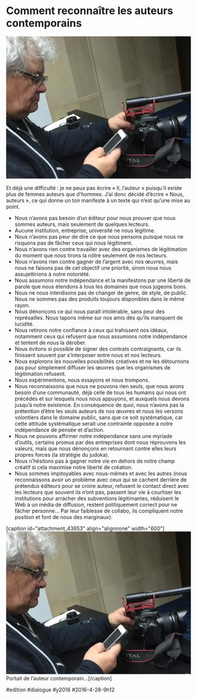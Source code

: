 # Comment reconnaître les auteurs contemporains

![](_i/qx6.webp)

Et déjà une difficulté : je ne peux pas écrire « Il, l’auteur » puisqu’il existe plus de femmes auteurs que d’hommes. J’ai donc décidé d’écrire « Nous, auteurs », ce qui donne un ton manifeste à un texte qui n’est qu’une mise au point.
* Nous n’avons pas besoin d’un éditeur pour nous prouver que nous sommes auteurs, mais seulement de quelques lecteurs.
* Aucune institution, entreprise, université ne nous légitime.
* Nous n’avons pas peur de dire ce que nous pensons puisque nous ne risquons pas de fâcher ceux qui nous légitiment.
* Nous n’avons rien contre travailler avec des organismes de légitimation du moment que nous tirons la nôtre seulement de nos lecteurs.
* Nous n’avons rien contre gagner de l’argent avec nos œuvres, mais nous ne faisons pas de cet objectif une priorité, sinon nous nous assujettirions à notre notoriété.
* Nous assumons notre indépendance et la manifestons par une liberté de parole que nous étendons à tous les domaines que nous jugeons bons.
* Nous ne nous interdisons pas de changer de genre, de style, de public. Nous ne sommes pas des produits toujours disponibles dans le même rayon.
* Nous dénonçons ce qui nous paraît intolérable, sans peur des représailles. Nous tapons même sur nos amis dès qu’ils manquent de lucidité.
* Nous retirons notre confiance à ceux qui trahissent nos idéaux, notamment ceux qui refusent que nous assumions notre indépendance et tentent de nous la dérober.
* Nous évitons si possible de signer des contrats contraignants, car ils finissent souvent par s’interposer entre nous et nos lecteurs.
* Nous explorons les nouvelles possibilités créatives et ne les détournons pas pour simplement diffuser les œuvres que les organismes de légitimation refusent.
* Nous expérimentons, nous essayons et nous trompons.
* Nous reconnaissons que nous ne pouvons rien seuls, que nous avons besoin d’une communauté, déjà celle de tous les humains qui nous ont précédés et sur lesquels nous nous appuyons, et auxquels nous devons jusqu’à notre existence. En conséquence de quoi, nous n’avons pas la prétention d’être les seuls auteurs de nos œuvres et nous les versons volontiers dans le domaine public, sans que ce soit systématique, car cette attitude systématique serait une contrainte opposée à notre indépendance de pensée et d’action.
* Nous ne pouvons affirmer notre indépendance sans une myriade d’outils, certains promus par des entreprises dont nous réprouvons les valeurs, mais que nous dénonçons en retournant contre elles leurs propres forces (la stratégie du judoka).
* Nous n’hésitons pas à gagner notre vie en dehors de notre champ créatif si cela maximise notre liberté de création.
* Nous sommes impitoyables avec nous-mêmes et avec les autres (nous reconnaissons avoir un problème avec ceux qui se cachent derrière de prétendus éditeurs pour se croire auteur, refusent le contact direct avec les lecteurs que souvent ils n’ont pas, passent leur vie à courtiser les institutions pour arracher des subventions légitimantes, réduisent le Web à un média de diffusion, restent politiquement correct pour ne fâcher personne… Par leur faiblesse de collabo, ils compliquent notre position et font de nous des marginaux).

[caption id="attachment\_43653" align="alignnone" width="600"]![Portait de l’auteur contemporain…](_i/qx6.webp) Portait de l’auteur contemporain…[/caption]

#edition #dialogue #y2016 #2016-4-28-9h12
